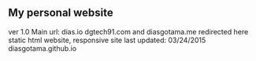 ##  My personal website
ver 1.0
Main url: dias.io
dgtech91.com and diasgotama.me redirected here
static html website, responsive site
last updated: 03/24/2015
diasgotama.github.io

